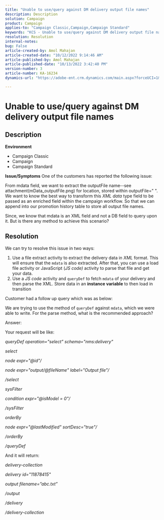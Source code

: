 ```yaml
---
title: "Unable to use/query against DM delivery output file names"
description: Description
solution: Campaign
product: Campaign
applies-to: "Campaign Classic,Campaign,Campaign Standard"
keywords: "KCS - Unable to use/query against DM delivery output file names"
resolution: Resolution
internal-notes: 
bug: False
article-created-by: Amol Mahajan
article-created-date: "10/12/2022 9:14:46 AM"
article-published-by: Amol Mahajan
article-published-date: "10/13/2022 3:42:40 PM"
version-number: 3
article-number: KA-16234
dynamics-url: "https://adobe-ent.crm.dynamics.com/main.aspx?forceUCI=1&pagetype=entityrecord&etn=knowledgearticle&id=9a86e74b-0e4a-ed11-bba1-000d3a31576b"

---
```

# Unable to use/query against DM delivery output file names

## Description

<b>Environment</b>
- Campaign Classic
- Campaign
- Campaign Standard

<b>Issue/Symptoms</b>
One of the customers has reported the following issue:

 From mdata field, we want to extract the outputFile name--see attachment(mData_outputFile.png) for location, stored within outputFile=" ". We want to know the best way to transform this *XML data* type field to be passed as an enriched field within the campaign workflow. So that we can append into our promotion history table to store all output file names.

 Since, we know that mdata is an XML field and not a DB field to query upon it. But is there any method to achieve this scenario?


## Resolution


We can try to resolve this issue in two ways:

1. Use a file extract activity to extract the delivery data in *XML* format. This will ensure that the `mdata` is also extracted. After that, you can use a load file activity or JavaScript (*JS code)* activity to parse that file and get your data.
2. Use a *JS code* activity and `queryDef` to fetch `mdata` of your delivery and then parse the XML. Store data in an <b>instance variable</b> to then load in transition


Customer had a follow up query which was as below:

We are trying to use the method of `queryDef` against `mdata`, which we were able to write. For the parse method, what is the recommended approach?

Answer:

Your request will be like:

*queryDef operation="select" schema="nms:delivery"*

*select*

*node expr="@id"/*

*node expr="output/@fileName" label="Output file"/*

*/select*

*sysFilter*

*condition expr="@isModel = 0"/*

*/sysFilter*

*orderBy*

*node expr="@lastModified" sortDesc="true"/*

*/orderBy*

*/queryDef*



And it will return:

*delivery-collection*

*delivery id="11878415"*

*output filename=”abc.txt”*

*/output*

*/delivery*

*/delivery-collection*
